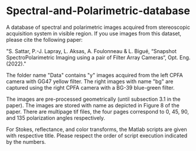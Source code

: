 # Spectral-and-Polarimetric-database
A database of spectral and polarimetric images acquired from stereoscopic acquisition system in visible region.
If you use images from this dataset, please cite the following paper:

"S. Sattar, P.-J. Lapray, L. Aksas, A. Foulonneau & L. Bigué, 
“Snapshot SpectroPolarimetric Imaging using a pair of Filter Array Cameras“, 
Opt. Eng. (2022)."

The folder name "Data" contains "y" images acquired from the left CPFA camera with GG47 yellow filter. The right images with name "bg" are captured using the right CPFA camera with a BG-39 blue-green filter. 

The images are pre-processed geometrically (until subsection 3.1 in the paper). The images are stored with name as depicted in Figure 8 of the paper.
There are multipage tif files, the four pages correspond to 0, 45, 90, and 135 polarization angles respectively.

For Stokes, reflectance, and color transforms, the Matlab scripts are given with respective title. 
Please respect the order of script execution indicated by the numbers.


